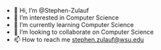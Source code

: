 - 👋 Hi, I’m @Stephen-Zulauf
- 👀 I’m interested in Computer Science
- 🌱 I’m currently learning Computer Science
- 💞️ I’m looking to collaborate on Computer Science
- 📫 How to reach me stephen.zulauf@wsu.edu

<!---
Stephen-Zulauf/Stephen-Zulauf is a ✨ special ✨ repository because its `README.md` (this file) appears on your GitHub profile.
You can click the Preview link to take a look at your changes.
--->
